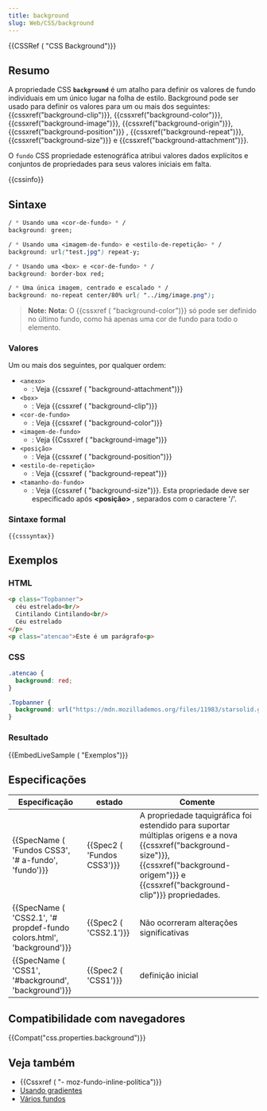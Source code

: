 ```yaml
---
title: background
slug: Web/CSS/background
---
```

{{CSSRef ( "CSS Background")}}

## Resumo

A propriedade CSS **`background`** é um atalho para definir os valores de fundo individuais em um único lugar na folha de estilo. Background pode ser usado para definir os valores para um ou mais dos seguintes: {{cssxref("background-clip")}}, {{cssxref("background-color")}}, {{cssxref("background-image")}}, {{cssxref("background-origin")}}, {{cssxref("background-position")}} , {{cssxref("background-repeat")}}, {{cssxref("background-size")}} e {{cssxref("background-attachment")}}.

O `fundo` CSS propriedade estenográfica atribui valores dados explícitos e conjuntos de propriedades para seus valores iniciais em falta.

{{cssinfo}}

## Sintaxe

```css
/ * Usando uma <cor-de-fundo> * /
background: green;

/ * Usando uma <imagem-de-fundo> e <estilo-de-repetição> * /
background: url("test.jpg") repeat-y;

/ * Usando uma <box> e <cor-de-fundo> * /
background: border-box red;

/ * Uma única imagem, centrado e escalado * /
background: no-repeat center/80% url( "../img/image.png");
```

> **Note:** **Nota:** O {{cssxref ( "background-color")}} só pode ser definido no último fundo, como há apenas uma cor de fundo para todo o elemento.

### Valores

Um ou mais dos seguintes, por qualquer ordem:

- `<anexo>`
  - : Veja {{cssxref ( "background-attachment")}}
- `<box>`
  - : Veja {{cssxref ( "background-clip")}}
- `<cor-de-fundo>`
  - : Veja {{cssxref ( "background-color")}}
- `<imagem-de-fundo>`
  - : Veja {{Cssxref ( "background-image")}}
- `<posição>`
  - : Veja {{cssxref ( "background-position")}}
- `<estilo-de-repetição>`
  - : Veja {{cssxref ( "background-repeat")}}
- `<tamanho-do-fundo>`
  - : Veja {{cssxref ( "background-size")}}. Esta propriedade deve ser especificado após **\<posição>** , separados com o caractere '/'.

### Sintaxe formal

```
{{csssyntax}}
```

## Exemplos

### HTML

```html
<p class="Topbanner">
  céu estrelado<br/>
  Cintilando Cintilando<br/>
  Céu estrelado
</p>
<p class="atencao">Este é um parágrafo<p>
```

### CSS

```css
.atencao {
  background: red;
}

.Topbanner {
  background: url("https://mdn.mozillademos.org/files/11983/starsolid.gif") #00D repeat-y fixed;
}
```

### Resultado

{{EmbedLiveSample ( "Exemplos")}}

## Especificações

| Especificação                                                                                | estado                               | Comente                                                                                                                                                                                                                           |
| -------------------------------------------------------------------------------------------- | ------------------------------------ | --------------------------------------------------------------------------------------------------------------------------------------------------------------------------------------------------------------------------------- |
| {{SpecName ( 'Fundos CSS3', '# a-fundo', 'fundo')}}                         | {{Spec2 ( 'Fundos CSS3')}} | A propriedade taquigráfica foi estendido para suportar múltiplas origens e a nova {{cssxref("background-size")}}, {{cssxref("background-origem")}} e {{cssxref("background-clip")}} propriedades. |
| {{SpecName ( 'CSS2.1', '# propdef-fundo colors.html', 'background')}} | {{Spec2 ( 'CSS2.1')}}         | Não ocorreram alterações significativas                                                                                                                                                                                           |
| {{SpecName ( 'CSS1', '#background', 'background')}}                         | {{Spec2 ( 'CSS1')}}             | definição inicial                                                                                                                                                                                                                 |

## Compatibilidade com navegadores

{{Compat("css.properties.background")}}

## Veja também

- {{Cssxref ( "- moz-fundo-inline-política")}}
- [Usando gradientes](/pt-BR/docs/CSS/Using_CSS_gradients)
- [Vários fundos](/pt-BR/docs/CSS/Multiple_backgrounds)
